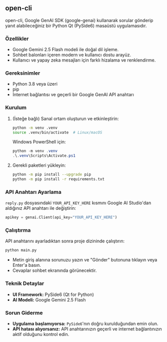 ## open-cli

open-cli, Google GenAI SDK (google-genai) kullanarak sorular gönderip yanıt alabileceğiniz bir Python Qt (PySide6) masaüstü uygulamasıdır.

### Özellikler

- Google Gemini 2.5 Flash modeli ile doğal dil işleme.
- Sohbet balonları içeren modern ve kullanıcı dostu arayüz.
- Kullanıcı ve yapay zeka mesajları için farklı hizalama ve renklendirme.

### Gereksinimler

- Python 3.8 veya üzeri
- pip
- İnternet bağlantısı ve geçerli bir Google GenAI API anahtarı

### Kurulum

1.  (İsteğe bağlı) Sanal ortam oluşturun ve etkinleştirin:

    ```bash
    python -m venv .venv
    source .venv/bin/activate  # Linux/macOS
    ```

    Windows PowerShell için:

    ```powershell
    python -m venv .venv
    .\.venv\Scripts\Activate.ps1
    ```

2.  Gerekli paketleri yükleyin:

    ```bash
    python -m pip install --upgrade pip
    python -m pip install -r requirements.txt
    ```

### API Anahtarı Ayarlama

`reply.py` dosyasındaki `YOUR_API_KEY_HERE` kısmını Google AI Studio'dan aldığınız API anahtarı ile değiştirin:

```python
apikey = genai.Client(api_key="YOUR_API_KEY_HERE")
```

### Çalıştırma

API anahtarını ayarladıktan sonra proje dizininde çalıştırın:

```bash
python main.py
```

- Metin giriş alanına sorunuzu yazın ve "Gönder" butonuna tıklayın veya Enter'a basın.
- Cevaplar sohbet ekranında görünecektir.

### Teknik Detaylar

- **UI Framework:** PySide6 (Qt for Python)
- **AI Modeli:** Google Gemini 2.5 Flash

### Sorun Giderme

- **Uygulama başlamıyorsa:** `PySide6`'nın doğru kurulduğundan emin olun.
- **API hatası alıyorsanız:** API anahtarınızın geçerli ve internet bağlantınızın aktif olduğunu kontrol edin.